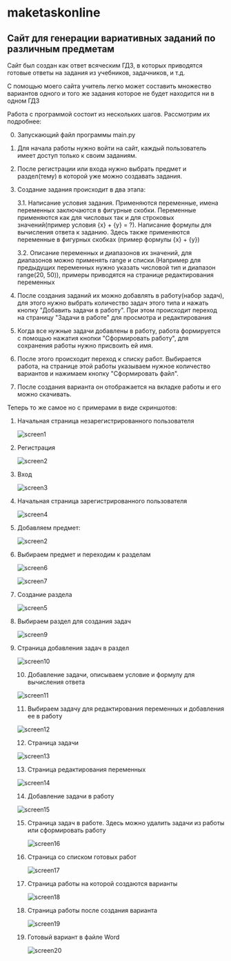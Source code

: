 # maketaskonline

## Сайт для генерации вариативных заданий по различным предметам

Сайт был создан как ответ всяческим ГДЗ, в которых приводятся готовые ответы на задания из учебников, задачников, и т.д.

С помощью моего сайта учитель легко может составить множество вариантов одного и того же задания которое не будет находится ни в одном ГДЗ

Работа с программой состоит из нескольких шагов. Рассмотрим их подробнее:

0. Запускающий файл программы main.py

1. Для начала работы нужно войти на сайт, каждый пользователь имеет доступ только к своим заданиям.

2. После регистрации или входа нужно выбрать предмет и раздел(тему) в которой уже можно создавать задания.

3. Создание задания происходит в два этапа: 

   3.1.  Написание условия задания. Применяются переменные, имена переменных заключаются в фигурные скобки. Переменные применяются как для числовых так и для строковых значений(пример условия {x} + {y} = ?). Написание формулы для вычисления ответа к заданию. Здесь также применяются переменные в фигурных скобках (пример формулы {x} + {y})

   3.2. Описание переменных и диапазонов их значений, для диапазонов можно применять range и списки.(Например для предыдущих переменных нужно указать числовой тип и диапазон range(20, 50)), примеры приводятся на странице редактирования переменных

4. После создания заданий их можно добавлять в работу(набор задач), для этого нужно выбрать количество задач этого типа и нажать кнопку "Добавить задачи в работу". При этом происходит переход на страницу "Задачи в работе" для просмотра и редактирования

5. Когда все нужные задачи добавлены в работу, работа формируется с помощью нажатия кнопки "Сформировать работу", для сохранения работы нужно присвоить ей имя.

6. После этого происходит переход к списку работ. Выбирается работа, на странице этой работы указываем нужное количество вариантов и нажимаем кнопку "Сформировать файл".

7. После создания варианта он отображается на вкладке работы и его можно скачивать.

Теперь то же самое но с примерами в виде скриншотов:

1. Начальная страница незарегистрированного пользователя

   ![screen1](static/images/screenshot1.png)

2. Регистрация

   ![screen2](static/images/screenshot2.png)

3. Вход

   ![screen3](static/images/screenshot3.png)

4. Начальная страница зарегистрированного пользователя

   ![screen4](static/images/screenshot4.png)

5. Добавляем предмет:

   ![screen2](static/images/screenshot5.png)

6. Выбираем предмет и переходим к разделам

   ![screen6](static/images/screenshot6.png)

   ![screen7](static/images/screenshot7.png)

7. Создание раздела

   ![screen5](static/images/screenshot8.png)

8. Выбираем раздел для создания задач

   ![screen9](static/images/screenshot9.png)

9. Страница добавления задач в раздел

   ![screen10](static/images/screenshot10.png)

   10. Добавление задачи, описываем условие и формулу для вычисления ответа

   ![screen11](static/images/screenshot11.png)

   11. Выбираем задачу для редактирования переменных и добавления ее в работу

   ![screen12](static/images/screenshot12.png)

   12. Страница задачи

   ![screen13](static/images/screenshot13.png)

   13. Страница редактирования переменных

   

   ![screen14](static/images/screenshot14.png)

   

   14. Добавление задачи в работу

   

   ![screen15](static/images/screenshot15.png)

   15. Страница задач в работе. Здесь можно удалить задачи из работы или сформировать работу

       ![screen16](static/images/screenshot16.png)

   16. Страница со списком готовых работ

       ![screen17](static/images/screenshot17.png)

       

   17. Страница работы на которой создаются варианты

       ![screen18](static/images/screenshot18.png)

   18. Страница работы после создания варианта

       ![screen19](static/images/screenshot19.png)

   19. Готовый вариант в файле Word

       ![screen20](static/images/screenshot20.png)



